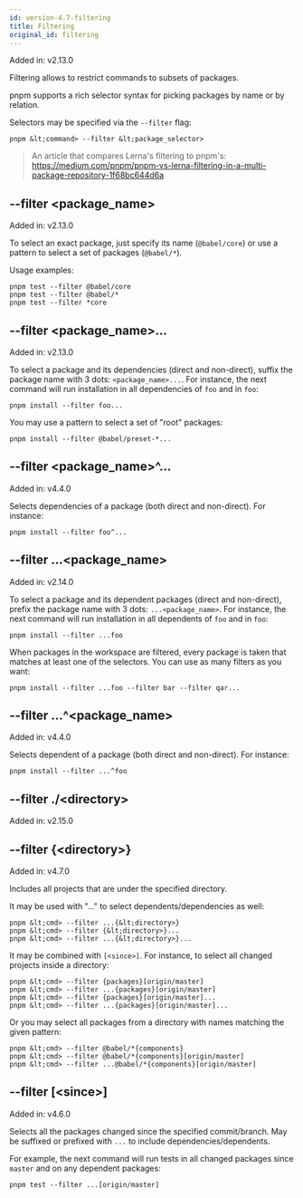 ```yaml
---
id: version-4.7-filtering
title: Filtering
original_id: filtering
---
```


Added in: v2.13.0

Filtering allows to restrict commands to subsets of packages.

pnpm supports a rich selector syntax for picking packages by name
or by relation.

Selectors may be specified via the `--filter` flag:

```text
pnpm &lt;command> --filter &lt;package_selector>
```

> An article that compares Lerna's filtering to pnpm's: https://medium.com/pnpm/pnpm-vs-lerna-filtering-in-a-multi-package-repository-1f68bc644d6a

## --filter &lt;package_name>

Added in: v2.13.0

To select an exact package, just specify its name (`@babel/core`) or use a pattern
to select a set of packages (`@babel/*`).

Usage examples:

```text
pnpm test --filter @babel/core
pnpm test --filter @babel/*
pnpm test --filter *core
```

## --filter &lt;package_name>...

Added in: v2.13.0

To select a package and its dependencies (direct and non-direct), suffix the package name with 3 dots: `<package_name>...`.
For instance, the next command will run installation in all dependencies of `foo` and in `foo`:

```text
pnpm install --filter foo...
```

You may use a pattern to select a set of "root" packages:

```text
pnpm install --filter @babel/preset-*...
```

## --filter &lt;package_name>^...

Added in: v4.4.0

Selects dependencies of a package (both direct and non-direct). For instance:

```text
pnpm install --filter foo^...
```

## --filter ...&lt;package_name>

Added in: v2.14.0

To select a package and its dependent packages (direct and non-direct), prefix the package name with 3 dots: `...<package_name>`.
For instance, the next command will run installation in all dependents of `foo` and in `foo`:

```text
pnpm install --filter ...foo
```

When packages in the workspace are filtered, every package is taken that matches at least one of
the selectors. You can use as many filters as you want:

```text
pnpm install --filter ...foo --filter bar --filter qar...
```

## --filter ...^&lt;package_name>

Added in: v4.4.0

Selects dependent of a package (both direct and non-direct). For instance:

```text
pnpm install --filter ...^foo
```

## --filter ./&lt;directory>

Added in: v2.15.0

## --filter {&lt;directory>}

Added in: v4.7.0

Includes all projects that are under the specified directory.

It may be used with "..." to select dependents/dependencies as well:

```text
pnpm &lt;cmd> --filter ...{&lt;directory>}
pnpm &lt;cmd> --filter {&lt;directory>}...
pnpm &lt;cmd> --filter ...{&lt;directory>}...
```

It may be combined with `[<since>]`. For instance, to select all changed projects
inside a directory:

```text
pnpm &lt;cmd> --filter {packages}[origin/master]
pnpm &lt;cmd> --filter ...{packages}[origin/master]
pnpm &lt;cmd> --filter {packages}[origin/master]...
pnpm &lt;cmd> --filter ...{packages}[origin/master]...
```

Or you may select all packages from a directory with names matching the given pattern:

```text
pnpm &lt;cmd> --filter @babel/*{components}
pnpm &lt;cmd> --filter @babel/*{components}[origin/master]
pnpm &lt;cmd> --filter ...@babel/*{components}[origin/master]
```

## --filter [&lt;since>]

Added in: v4.6.0

Selects all the packages changed since the specified commit/branch. May be
suffixed or prefixed with `...` to include dependencies/dependents.

For example, the next command will run tests in all changed packages since
`master` and on any dependent packages:

```text
pnpm test --filter ...[origin/master]
```
